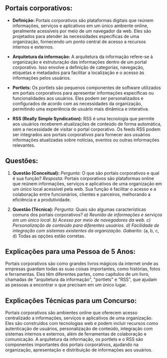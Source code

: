 ## **Portais corporativos:**

- **Definição:** Portais corporativos são plataformas digitais que reúnem informações, serviços e aplicativos em um único ambiente online, geralmente acessíveis por meio de um navegador da web. Eles são projetados para atender às necessidades específicas de uma organização, fornecendo um ponto central de acesso a recursos internos e externos.
    
- **Arquitetura da informação:** A arquitetura da informação refere-se à organização e estruturação das informações dentro de um portal corporativo. Isso envolve a definição de categorias, navegação, etiquetas e metadados para facilitar a localização e o acesso às informações pelos usuários.
    
- **Portlets:** Os portlets são pequenos componentes de software utilizados em portais corporativos para apresentar informações específicas ou funcionalidades aos usuários. Eles podem ser personalizados e configurados de acordo com as necessidades da organização, permitindo uma experiência de usuário mais dinâmica e interativa.
    
- **RSS (Really Simple Syndication):** RSS é uma tecnologia que permite aos usuários receberem atualizações de conteúdo de forma automática, sem a necessidade de visitar o portal corporativo. Os feeds RSS podem ser integrados aos portais corporativos para fornecer aos usuários informações atualizadas sobre notícias, eventos ou outras informações relevantes.
    

## **Questões:**

1. **Questão (Conceitual):** _Pergunta:_ O que são portais corporativos e qual é sua função? _Resposta:_ Portais corporativos são plataformas online que reúnem informações, serviços e aplicativos de uma organização em um único local acessível pela web. Sua função é facilitar o acesso e a colaboração entre funcionários, clientes e parceiros, melhorando a eficiência e a produtividade.
    
2. **Questão (Técnica):** _Pergunta:_ Quais são algumas características comuns dos portais corporativos? _a) Reunião de informações e serviços em um único local._ _b) Acesso por meio de navegadores da web._ _c) Personalização de conteúdo para diferentes usuários._ _d) Facilidade de integração com sistemas existentes da organização._ _Gabarito:_ (a, b, c, d) Todas as opções estão corretas.
    

## **Explicações para uma Pessoa de 5 Anos:**

Portais corporativos são como grandes livros mágicos da internet onde as empresas guardam todas as suas coisas importantes, como histórias, fotos e ferramentas. Eles têm diferentes partes, como capítulos de um livro, chamadas de "arquitetura da informação", "portlets" e "RSS", que ajudam as pessoas a encontrar o que precisam em um único lugar.

## **Explicações Técnicas para um Concurso:**

Portais corporativos são ambientes online que oferecem acesso centralizado a informações, serviços e aplicativos de uma organização. Eles são construídos com tecnologias web e podem incluir recursos como autenticação de usuários, personalização de conteúdo, integração com sistemas internos e externos, além de ferramentas de colaboração e comunicação. A arquitetura da informação, os portlets e o RSS são componentes importantes dos portais corporativos, ajudando na organização, apresentação e distribuição de informações aos usuários.